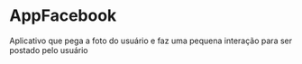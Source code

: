# AppFacebook
Aplicativo que pega a foto do usuário e faz uma pequena interação para ser postado pelo usuário
